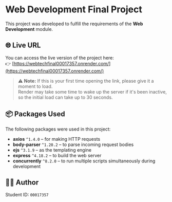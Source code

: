 # Web Development Final Project

This project was developed to fulfill the requirements of the **Web Development** module.

## 🌐 Live URL

You can access the live version of the project here:  
👉 [https://webtechfinal00017357.onrender.com/](https://webtechfinal00017357.onrender.com/)

> ⚠️ **Note:** If this is your first time opening the link, please give it a moment to load.  
> Render may take some time to wake up the server if it's been inactive, so the initial load can take up to 30 seconds.

## 📦 Packages Used

The following packages were used in this project:

- **axios** `^1.4.0` – for making HTTP requests
- **body-parser** `^1.20.2` – to parse incoming request bodies
- **ejs** `^3.1.9` – as the templating engine
- **express** `^4.18.2` – to build the web server
- **concurrently** `^8.2.0` – to run multiple scripts simultaneously during development

## 👨‍💻 Author

Student ID: `00017357`